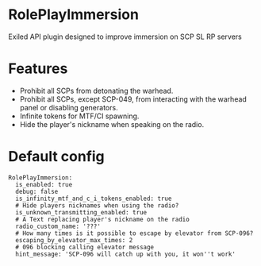 # RolePlayImmersion
Exiled API plugin designed to improve immersion on SCP SL RP servers

# Features
- Prohibit all SCPs from detonating the warhead.
- Prohibit all SCPs, except SCP-049, from interacting with the warhead panel or disabling generators.
- Infinite tokens for MTF/CI spawning.
- Hide the player's nickname when speaking on the radio.

# Default config
```
RolePlayImmersion:
  is_enabled: true
  debug: false
  is_infinity_mtf_and_c_i_tokens_enabled: true
  # Hide players nicknames when using the radio?
  is_unknown_transmitting_enabled: true
  # A Text replacing player's nickname on the radio
  radio_custom_name: '???'
  # How many times is it possible to escape by elevator from SCP-096?
  escaping_by_elevator_max_times: 2
  # 096 blocking calling elevator message
  hint_message: 'SCP-096 will catch up with you, it won''t work'
```

